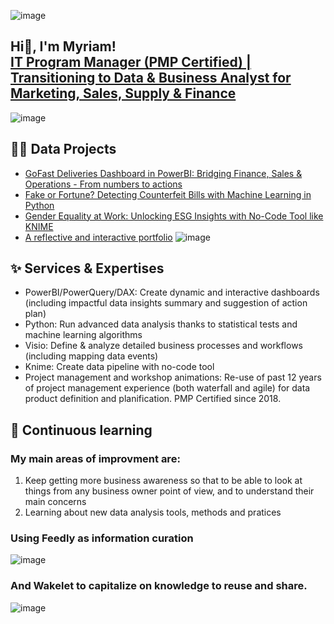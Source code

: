 ![image](https://github.com/user-attachments/assets/0eec9978-e37d-4633-b416-f11855bd5ea1)
## Hi👋, I'm Myriam! <br/><a href="https://www.linkedin.com/in/myriam-gonidec-chin-26a0464/">IT Program Manager (PMP Certified) | Transitioning to Data & Business Analyst for Marketing, Sales, Supply & Finance </a>

![image](https://github.com/user-attachments/assets/faa599e1-3fc1-4233-a961-f5942dbaebff)

## 👨‍💻 Data Projects  
- [GoFast Deliveries Dashboard in PowerBI: Bridging Finance, Sales & Operations - From numbers to actions](https://github.com/myriam-gonidec/GoFastDeliveries)  
- [Fake or Fortune? Detecting Counterfeit Bills with Machine Learning in Python](https://github.com/myriam-gonidec/CounterfeitBills)  
- [Gender Equality at Work: Unlocking ESG Insights with No-Code Tool like KNIME](https://github.com/myriam-gonidec/GenderEquality)
- [A reflective and interactive portfolio](https://github.com/myriam-gonidec/ReflectivePortfolio) 
![image](https://github.com/user-attachments/assets/0e33a431-21ec-4307-9adc-c4b0e0a9ef46)

## ✨ Services & Expertises
- PowerBI/PowerQuery/DAX: Create dynamic and interactive dashboards (including impactful data insights summary and suggestion of action plan)
- Python: Run advanced data analysis thanks to statistical tests and machine learning algorithms
- Visio: Define & analyze detailed business processes and workflows (including mapping data events)
- Knime: Create data pipeline with no-code tool
- Project management and workshop animations: Re-use of past 12 years of project management experience (both waterfall and agile) for data product definition and planification. PMP Certified since 2018.

## 🌱 Continuous learning
### My main areas of improvment are: 
1. Keep getting more business awareness so that to be able to look at things from any business owner point of view, and to understand their main concerns
2. Learning about new data analysis tools, methods and pratices
### Using Feedly as information curation
![image](https://github.com/user-attachments/assets/d5665aaf-9beb-4ec9-baf5-79e06dbdc764)
### And Wakelet to capitalize on knowledge to reuse and share.
![image](https://github.com/user-attachments/assets/b1425eff-b0f3-4ff7-903d-164792a5e449)

<!--
Here are some ideas to get you started:

- 🔭 I’m currently working on ...
- 🌱 I’m currently learning ...
- 👯 I’m looking to collaborate on ...
- 🤔 I’m looking for help with ...
- 💬 Ask me about ...
- 📫 How to reach me: ...
- 😄 Pronouns: ...
- ⚡ Fun fact: ...
- ✨📉✍💻🥇💼📚🚀🔑📊🎯 
-->
